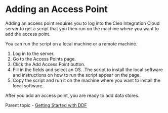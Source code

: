 # Adding an Access Point

Adding an access point requires you to log into the Cleo Integration Cloud server to get a script that you then run on the machine where you want to add the access point.

You can run the script on a local machine or a remote machine.

1. Log in to the server.
2. Go to the Access Points page.
3. Click the Add Access Point button. 
4. Fill in the fields and select an OS.
.The script to install the local software and instructions on how to run the script appear on the page.
5. Copy the script and run it on the machine where you want to install the local software.

After you add an access point, you are ready to add data stores.

Parent topic - [Getting Started with DDF](../DDF_GettingStarted.html)
